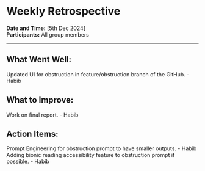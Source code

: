 # Weekly Retrospective

**Date and Time:** [5th Dec 2024]  
**Participants:** All group members

---

## What Went Well:
Updated UI for obstruction in feature/obstruction branch of the GitHub. - Habib

## What to Improve:
Work on final report. - Habib

## Action Items:
Prompt Engineering for obstruction prompt to have smaller outputs. - Habib
Adding bionic reading accessibility feature to obstruction prompt if possible. - Habib
